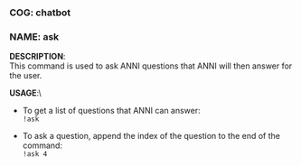 ### COG: chatbot
### NAME: ask

**DESCRIPTION**:\
This command is used to ask ANNI questions that ANNI will
then answer for the user.

**USAGE**:\
- To get a list of questions that ANNI can answer:\
`!ask`
	
- To ask a question, append the index of the question to the end of
the command:\
	`!ask 4`
